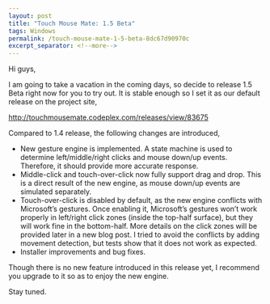 ```yaml
---
layout: post
title: "Touch Mouse Mate: 1.5 Beta"
tags: Windows
permalink: /touch-mouse-mate-1-5-beta-8dc67d90970c
excerpt_separator: <!--more-->
---
```

Hi guys,

I am going to take a vacation in the coming days, so decide to release 1.5 Beta right now for you to try out. It is stable enough so I set it as our default release on the project site,

http://touchmousemate.codeplex.com/releases/view/83675
<!--more-->

Compared to 1.4 release, the following changes are introduced,

* New gesture engine is implemented. A state machine is used to determine left/middle/right clicks and mouse down/up events. Therefore, it should provide more accurate response.
* Middle-click and touch-over-click now fully support drag and drop. This is a direct result of the new engine, as mouse down/up events are simulated separately.
* Touch-over-click is disabled by default, as the new engine conflicts with Microsoft’s gestures. Once enabling it, Microsoft’s gestures won’t work properly in left/right click zones (inside the top-half surface), but they will work fine in the bottom-half. More details on the click zones will be provided later in a new blog post. I tried to avoid the conflicts by adding movement detection, but tests show that it does not work as expected.
* Installer improvements and bug fixes.

Though there is no new feature introduced in this release yet, I recommend you upgrade to it so as to enjoy the new engine.

Stay tuned.
